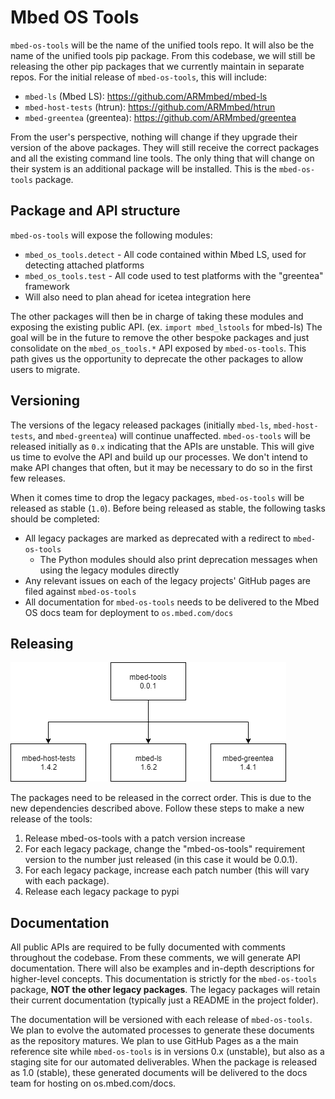 # Mbed OS Tools

`mbed-os-tools` will be the name of the unified tools repo. It will also be the name of the unified tools pip package.
From this codebase, we will still be releasing the other pip packages that we currently maintain in separate repos.
For the initial release of `mbed-os-tools`, this will include:

- `mbed-ls` (Mbed LS): https://github.com/ARMmbed/mbed-ls
- `mbed-host-tests` (htrun): https://github.com/ARMmbed/htrun
- `mbed-greentea` (greentea): https://github.com/ARMmbed/greentea

From the user's perspective, nothing will change if they upgrade their version of the above packages.
They will still receive the correct packages and all the existing command line tools.
The only thing that will change on their system is an additional package will be installed. This is the `mbed-os-tools` package.


## Package and API structure

`mbed-os-tools` will expose the following modules:

- `mbed_os_tools.detect` - All code contained within Mbed LS, used for detecting attached platforms
- `mbed_os_tools.test` - All code used to test platforms with the "greentea" framework
 - Will also need to plan ahead for icetea integration here

The other packages will then be in charge of taking these modules and exposing the existing public API. (ex. `import mbed_lstools` for mbed-ls)
The goal will be in the future to remove the other bespoke packages and just consolidate on the `mbed_os_tools.*` API exposed by `mbed-os-tools`.
This path gives us the opportunity to deprecate the other packages to allow users to migrate.

## Versioning

The versions of the legacy released packages (initially `mbed-ls`, `mbed-host-tests`, and `mbed-greentea`) will continue unaffected.
`mbed-os-tools` will be released initially as `0.x` indicating that the APIs are unstable. This will give us time to evolve the API and build up our
processes. We don't intend to make API changes that often, but it may be necessary to do so in the first few releases.

When it comes time to drop the legacy packages, `mbed-os-tools` will be released as stable (`1.0`). Before being released as stable, the following tasks should
be completed:

- All legacy packages are marked as deprecated with a redirect to `mbed-os-tools`
  - The Python modules should also print deprecation messages when using the legacy modules directly
- Any relevant issues on each of the legacy projects' GitHub pages are filed against `mbed-os-tools`
- All documentation for `mbed-os-tools` needs to be delivered to the Mbed OS docs team for deployment to `os.mbed.com/docs`

## Releasing

![Release versioning](package_versioning.png)

The packages need to be released in the correct order. This is due to the new dependencies described above. Follow these steps to make a new release of the tools:

1. Release mbed-os-tools with a patch version increase
2. For each legacy package, change the "mbed-os-tools" requirement version to the number just released (in this case it would be 0.0.1).
3. For each legacy package, increase each patch number (this will vary with each package).
4. Release each legacy package to pypi

## Documentation

All public APIs are required to be fully documented with comments throughout the codebase. From these comments,
we will generate API documentation. There will also be examples and in-depth descriptions for higher-level concepts.
This documentation is strictly for the `mbed-os-tools` package, **NOT the other legacy packages**. The legacy packages will
retain their current documentation (typically just a README in the project folder).

The documentation will be versioned with each release of `mbed-os-tools`. We plan to evolve the automated processes to generate
these documents as the repository matures. We plan to use GitHub Pages as a the main reference site while `mbed-os-tools` is in versions 0.x (unstable), but also as a staging site for our automated deliverables. When the package is released as 1.0 (stable), these generated documents will be delivered to the docs team for hosting on os.mbed.com/docs.
